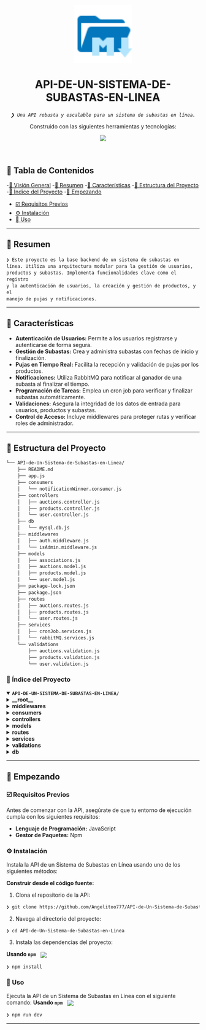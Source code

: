 <p align="center">
    <img src="https://raw.githubusercontent.com/PKief/vscode-material-icon-theme/ec559a9f6bfd399b82bb44393651661b08aaf7ba/icons/folder-markdown-open.svg" align="center" width="30%">
</p>
<p align="center"><h1 align="center">API-DE-UN-SISTEMA-DE-SUBASTAS-EN-LINEA</h1></p>
<p align="center">
	<em><code>❯ Una API robusta y escalable para un sistema de subastas en línea.</code></em>
</p>
<p align="center">
	<!-- Shields.io badges disabled, using skill icons. --></p>
<p align="center">Construido con las siguientes herramientas y tecnologías:</p>
<p align="center">
	<a href="https://skillicons.dev">
		<img src="https://skillicons.dev/icons?i=express,md,sequelize,rabbitmq,">
	</a></p>
<br>

## 🔗 Tabla de Contenidos

-[📍 Visión General](#-visión-general)
-[📍 Resumen](#-resumen)
-[👾 Características](#-características)
-[📁 Estructura del Proyecto](#-estructura-del-proyecto)
-[📂 Índice del Proyecto](#-índice-del-proyecto)
-[🚀 Empezando](#-empezando)
 -	[☑️ Requisitos Previos](#-requisitos-previos)
 -  [⚙️ Instalación](#-instalación)
 -	[🤖 Uso](#-uso)
---

## 📍 Resumen

<code>❯ Este proyecto es la base backend de un sistema de subastas en línea. Utiliza una arquitectura modular para la gestión de usuarios, productos y subastas. Implementa funcionalidades clave como el registro y la autenticación de usuarios, la creación y gestión de productos, y el manejo de pujas y notificaciones.</code>

---

## 👾 Características

* **Autenticación de Usuarios:** Permite a los usuarios registrarse y autenticarse de forma segura.
* **Gestión de Subastas:** Crea y administra subastas con fechas de inicio y finalización.
* **Pujas en Tiempo Real:** Facilita la recepción y validación de pujas por los productos.
* **Notificaciones:** Utiliza RabbitMQ para notificar al ganador de una subasta al finalizar el tiempo.
* **Programación de Tareas:** Emplea un cron job para verificar y finalizar subastas automáticamente.
* **Validaciones:** Asegura la integridad de los datos de entrada para usuarios, productos y subastas.
* **Control de Acceso:** Incluye middlewares para proteger rutas y verificar roles de administrador.

---

## 📁 Estructura del Proyecto

```sh
└── API-de-Un-Sistema-de-Subastas-en-Linea/
    ├── README.md
    ├── app.js
    ├── consumers
    │   └── notificationWinner.consumer.js
    ├── controllers
    │   ├── auctions.controller.js
    │   ├── products.controller.js
    │   └── user.controller.js
    ├── db
    │   └── mysql.db.js
    ├── middlewares
    │   ├── auth.middleware.js
    │   └── isAdmin.middleware.js
    ├── models
    │   ├── associations.js
    │   ├── auctions.model.js
    │   ├── products.model.js
    │   └── user.model.js
    ├── package-lock.json
    ├── package.json
    ├── routes
    │   ├── auctions.routes.js
    │   ├── products.routes.js
    │   └── user.routes.js
    ├── services
    │   ├── cronJob.services.js
    │   └── rabbitMQ.services.js
    └── validations
        ├── auctions.validation.js
        ├── products.validation.js
        └── user.validation.js
```


### 📂 Índice del Proyecto
<details open>
	<summary><b><code>API-DE-UN-SISTEMA-DE-SUBASTAS-EN-LINEA/</code></b></summary>
	<details> <!-- __root__ Submodule -->
		<summary><b>__root__</b></summary>
		<blockquote>
			<table>
			<tr>
				<td><b><a href='https://github.com/Angelitoo777/API-de-Un-Sistema-de-Subastas-en-Linea/blob/master/app.js'>app.js</a></b></td>
				<td><code>❯ Archivo principal que levanta el servidor Express e inicializa las rutas y la conexión a la base de datos.</code></td>
			</tr>
			<tr>
				<td><b><a href='https://github.com/Angelitoo777/API-de-Un-Sistema-de-Subastas-en-Linea/blob/master/package-lock.json'>package-lock.json</a></b></td>
				<td><code>❯ Archivo generado por npm que garantiza la consistencia en las dependencias del proyecto.</code></td>
			</tr>
			<tr>
				<td><b><a href='https://github.com/Angelitoo777/API-de-Un-Sistema-de-Subastas-en-Linea/blob/master/package.json'>package.json</a></b></td>
				<td><code>❯ Define las dependencias del proyecto y los scripts para su ejecución.</code></td>
			</tr>
			</table>
		</blockquote>
	</details>
	<details> <!-- middlewares Submodule -->
		<summary><b>middlewares</b></summary>
		<blockquote>
			<table>
			<tr>
				<td><b><a href='https://github.com/Angelitoo777/API-de-Un-Sistema-de-Subastas-en-Linea/blob/master/middlewares/isAdmin.middleware.js'>isAdmin.middleware.js</a></b></td>
				<td><code>❯ Middleware para verificar si el usuario autenticado tiene rol de administrador.</code></td>
			</tr>
			<tr>
				<td><b><a href='https://github.com/Angelitoo777/API-de-Un-Sistema-de-Subastas-en-Linea/blob/master/middlewares/auth.middleware.js'>auth.middleware.js</a></b></td>
				<td><code>❯ Middleware que valida el token de autenticación de un usuario.</code></td>
			</tr>
			</table>
		</blockquote>
	</details>
	<details> <!-- consumers Submodule -->
		<summary><b>consumers</b></summary>
		<blockquote>
			<table>
			<tr>
				<td><b><a href='https://github.com/Angelitoo777/API-de-Un-Sistema-de-Subastas-en-Linea/blob/master/consumers/notificationWinner.consumer.js'>notificationWinner.consumer.js</a></b></td>
				<td><code>❯ Consumidor de mensajes de RabbitMQ que procesa y envía notificaciones al ganador de una subasta.</code></td>
			</tr>
			</table>
		</blockquote>
	</details>
	<details> <!-- controllers Submodule -->
		<summary><b>controllers</b></summary>
		<blockquote>
			<table>
			<tr>
				<td><b><a href='https://github.com/Angelitoo777/API-de-Un-Sistema-de-Subastas-en-Linea/blob/master/controllers/user.controller.js'>user.controller.js</a></b></td>
				<td><code>❯ Lógica de negocio para la gestión de usuarios (registro, login, etc.).</code></td>
			</tr>
			<tr>
				<td><b><a href='https://github.com/Angelitoo777/API-de-Un-Sistema-de-Subastas-en-Linea/blob/master/controllers/auctions.controller.js'>auctions.controller.js</a></b></td>
				<td><code>❯ Lógica de negocio para la gestión de subastas (creación, pujas, etc.).</code></td>
			</tr>
			<tr>
				<td><b><a href='https://github.com/Angelitoo777/API-de-Un-Sistema-de-Subastas-en-Linea/blob/master/controllers/products.controller.js'>products.controller.js</a></b></td>
				<td><code>❯ Lógica de negocio para la gestión de productos (creación, actualización, etc.).</code></td>
			</tr>
			</table>
		</blockquote>
	</details>
	<details> <!-- models Submodule -->
		<summary><b>models</b></summary>
		<blockquote>
			<table>
			<tr>
				<td><b><a href='https://github.com/Angelitoo777/API-de-Un-Sistema-de-Subastas-en-Linea/blob/master/models/user.model.js'>user.model.js</a></b></td>
				<td><code>❯ Define el modelo de datos para la tabla users.</code></td>
			</tr>
			<tr>
				<td><b><a href='https://github.com/Angelitoo777/API-de-Un-Sistema-de-Subastas-en-Linea/blob/master/models/associations.js'>associations.js</a></b></td>
				<td><code>❯ Define las relaciones entre los modelos de la base de datos (uno a uno, uno a muchos, etc.).</code></td>
			</tr>
			<tr>
				<td><b><a href='https://github.com/Angelitoo777/API-de-Un-Sistema-de-Subastas-en-Linea/blob/master/models/auctions.model.js'>auctions.model.js</a></b></td>
				<td><code>❯ Define el modelo de datos para la tabla auctions.</code></td>
			</tr>
			<tr>
				<td><b><a href='https://github.com/Angelitoo777/API-de-Un-Sistema-de-Subastas-en-Linea/blob/master/models/products.model.js'>products.model.js</a></b></td>
				<td><code>❯ Define el modelo de datos para la tabla products.</code></td>
			</tr>
			</table>
		</blockquote>
	</details>
	<details> <!-- routes Submodule -->
		<summary><b>routes</b></summary>
		<blockquote>
			<table>
			<tr>
				<td><b><a href='https://github.com/Angelitoo777/API-de-Un-Sistema-de-Subastas-en-Linea/blob/master/routes/auctions.routes.js'>auctions.routes.js</a></b></td>
				<td><code>❯ Define las rutas de la API relacionadas con las subastas.</code></td>
			</tr>
			<tr>
				<td><b><a href='https://github.com/Angelitoo777/API-de-Un-Sistema-de-Subastas-en-Linea/blob/master/routes/user.routes.js'>user.routes.js</a></b></td>
				<td><code>❯ Define las rutas de la API relacionadas con los usuarios.</code></td>
			</tr>
			<tr>
				<td><b><a href='https://github.com/Angelitoo777/API-de-Un-Sistema-de-Subastas-en-Linea/blob/master/routes/products.routes.js'>products.routes.js</a></b></td>
				<td><code>❯ Define las rutas de la API relacionadas con los productos.</code></td>
			</tr>
			</table>
		</blockquote>
	</details>
	<details> <!-- services Submodule -->
		<summary><b>services</b></summary>
		<blockquote>
			<table>
			<tr>
				<td><b><a href='https://github.com/Angelitoo777/API-de-Un-Sistema-de-Subastas-en-Linea/blob/master/services/rabbitMQ.services.js'>rabbitMQ.services.js</a></b></td>
				<td><code>❯ Servicio para la comunicación con RabbitMQ, utilizado para el sistema de mensajería.</code></td>
			</tr>
			<tr>
				<td><b><a href='https://github.com/Angelitoo777/API-de-Un-Sistema-de-Subastas-en-Linea/blob/master/services/cronJob.services.js'>cronJob.services.js</a></b></td>
				<td><code>❯ Servicio que implementa la lógica para ejecutar tareas programadas.</code></td>
			</tr>
			</table>
		</blockquote>
	</details>
	<details> <!-- validations Submodule -->
		<summary><b>validations</b></summary>
		<blockquote>
			<table>
			<tr>
				<td><b><a href='https://github.com/Angelitoo777/API-de-Un-Sistema-de-Subastas-en-Linea/blob/master/validations/products.validation.js'>products.validation.js</a></b></td>
				<td><code>❯ Reglas de validación para los datos de entrada de los productos.</code></td>
			</tr>
			<tr>
				<td><b><a href='https://github.com/Angelitoo777/API-de-Un-Sistema-de-Subastas-en-Linea/blob/master/validations/auctions.validation.js'>auctions.validation.js</a></b></td>
				<td><code>❯ Reglas de validación para los datos de entrada de las subastas.</code></td>
			</tr>
			<tr>
				<td><b><a href='https://github.com/Angelitoo777/API-de-Un-Sistema-de-Subastas-en-Linea/blob/master/validations/user.validation.js'>user.validation.js</a></b></td>
				<td><code>❯ Reglas de validación para los datos de entrada de los usuarios.</code></td>
			</tr>
			</table>
		</blockquote>
	</details>
	<details> <!-- db Submodule -->
		<summary><b>db</b></summary>
		<blockquote>
			<table>
			<tr>
				<td><b><a href='https://github.com/Angelitoo777/API-de-Un-Sistema-de-Subastas-en-Linea/blob/master/db/mysql.db.js'>mysql.db.js</a></b></td>
				<td><code>❯ Configuración y conexión a la base de datos MySQL.</code></td>
			</tr>
			</table>
		</blockquote>
	</details>
</details>

---
## 🚀 Empezando

### ☑️ Requisitos Previos

Antes de comenzar con la API, asegúrate de que tu entorno de ejecución cumpla con los siguientes requisitos:

- **Lenguaje de Programación:** JavaScript
- **Gestor de Paquetes:** Npm


### ⚙️ Instalación

Instala la API de un Sistema de Subastas en Línea usando uno de los siguientes métodos:

**Construir desde el código fuente:**

1. Clona el repositorio de la API:
```sh
❯ git clone https://github.com/Angelitoo777/API-de-Un-Sistema-de-Subastas-en-Linea
```

2. Navega al directorio del proyecto:
```sh
❯ cd API-de-Un-Sistema-de-Subastas-en-Linea
```

3. Instala las dependencias del proyecto:


**Usando `npm`** &nbsp; [<img align="center" src="https://img.shields.io/badge/npm-CB3837.svg?style={badge_style}&logo=npm&logoColor=white" />](https://www.npmjs.com/)

```sh
❯ npm install
```




### 🤖 Uso
Ejecuta la API de un Sistema de Subastas en Línea con el siguiente comando:
**Usando `npm`** &nbsp; [<img align="center" src="https://img.shields.io/badge/npm-CB3837.svg?style={badge_style}&logo=npm&logoColor=white" />](https://www.npmjs.com/)

```sh
❯ npm run dev
```

---
